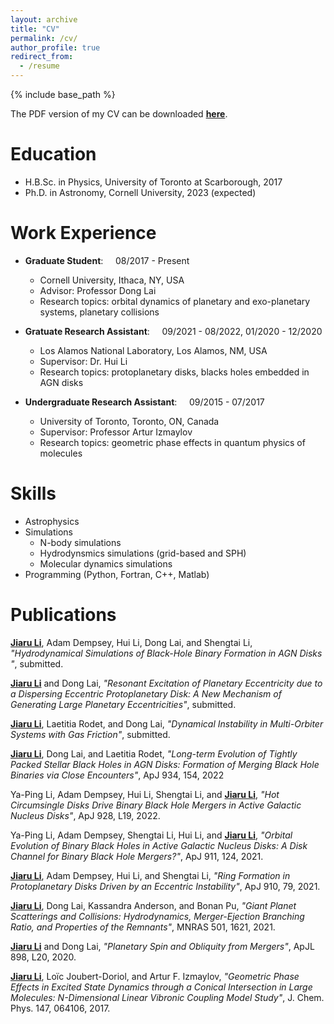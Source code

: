 ```yaml
---
layout: archive
title: "CV"
permalink: /cv/
author_profile: true
redirect_from:
  - /resume
---
```


{% include base_path %}

The PDF version of my CV can be downloaded <a href="https://lijiaru0305.github.io/files/CV_Jiaru_Li.pdf" target="_blank"><b>here</b></a>.

Education
======
* H.B.Sc. in Physics, University of Toronto at Scarborough, 2017
* Ph.D. in Astronomy, Cornell University, 2023 (expected)

Work Experience
======
* <b>Graduate Student</b>: &nbsp;&nbsp;&nbsp; 08/2017 - Present 
  * Cornell University, Ithaca, NY, USA
  * Advisor: Professor Dong Lai
  * Research topics: orbital dynamics of planetary and exo-planetary systems, planetary collisions

* <b>Gratuate Research Assistant</b>: &nbsp;&nbsp;&nbsp; 09/2021 - 08/2022, 01/2020 - 12/2020
  * Los Alamos National Laboratory, Los Alamos, NM, USA
  * Supervisor: Dr. Hui Li
  * Research topics: protoplanetary disks, blacks holes embedded in AGN disks

* <b>Undergraduate Research Assistant</b>: &nbsp;&nbsp;&nbsp; 09/2015 - 07/2017
  * University of Toronto, Toronto, ON, Canada
  * Supervisor: Professor Artur Izmaylov
  * Research topics: geometric phase effects in quantum physics of molecules
  
Skills
======
* Astrophysics
* Simulations
  * N-body simulations
  * Hydrodynsmics simulations (grid-based and SPH)
  * Molecular dynamics simulations
* Programming (Python, Fortran, C++, Matlab)

Publications
======

<ins><b>Jiaru Li</b></ins>, Adam Dempsey, Hui Li, Dong Lai, and Shengtai Li, <i>"Hydrodynamical Simulations of Black-Hole Binary Formation in AGN Disks
"</i>, submitted.

<ins><b>Jiaru Li</b></ins> and Dong Lai, <i>"Resonant Excitation of Planetary Eccentricity due to a Dispersing Eccentric Protoplanetary Disk: A New Mechanism of Generating Large Planetary Eccentricities"</i>, submitted.

<ins><b>Jiaru Li</b></ins>, Laetitia Rodet, and Dong Lai, <i>"Dynamical Instability in Multi-Orbiter Systems with Gas Friction"</i>, submitted.

<ins><b>Jiaru Li</b></ins>, Dong Lai, and Laetitia Rodet, <i>"Long-term Evolution of Tightly Packed Stellar Black Holes in AGN Disks: Formation of Merging Black Hole Binaries via Close Encounters"</i>, ApJ 934, 154, 2022

Ya-Ping Li, Adam Dempsey, Hui Li, Shengtai Li, and <ins><b>Jiaru Li</b></ins>, <i>"Hot Circumsingle Disks Drive Binary Black Hole Mergers in Active Galactic Nucleus Disks"</i>, ApJ 928, L19, 2022.

Ya-Ping Li, Adam Dempsey, Shengtai Li, Hui Li, and <ins><b>Jiaru Li</b></ins>, <i>"Orbital Evolution of Binary Black Holes in Active Galactic Nucleus Disks: A Disk Channel for Binary Black Hole Mergers?"</i>, ApJ 911, 124, 2021.

<ins><b>Jiaru Li</b></ins>, Adam Dempsey, Hui Li, and Shengtai Li, <i>"Ring Formation in Protoplanetary Disks Driven by an Eccentric Instability"</i>, ApJ 910, 79, 2021.

<ins><b>Jiaru Li</b></ins>, Dong Lai, Kassandra Anderson, and Bonan Pu, <i>"Giant Planet Scatterings and Collisions: Hydrodynamics, Merger-Ejection Branching Ratio, and Properties of the Remnants"</i>, MNRAS 501, 1621, 2021.

<ins><b>Jiaru Li</b></ins> and Dong Lai, <i>"Planetary Spin and Obliquity from Mergers"</i>, ApJL 898, L20, 2020.

<ins><b>Jiaru Li</b></ins>, Loïc Joubert-Doriol, and Artur F. Izmaylov, <i>"Geometric Phase Effects in Excited State Dynamics through a Conical Intersection in Large Molecules: N-Dimensional Linear Vibronic Coupling Model Study"</i>, J. Chem. Phys. 147, 064106, 2017.

  
